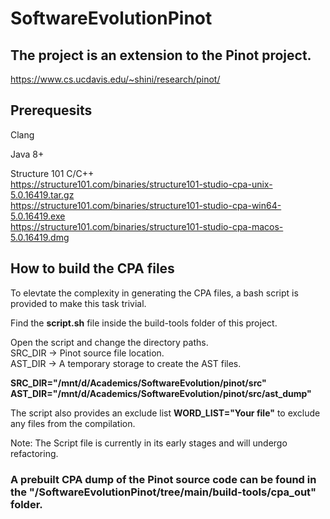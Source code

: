 # SoftwareEvolutionPinot  

## The project is an extension to the Pinot project.  
https://www.cs.ucdavis.edu/~shini/research/pinot/  

## Prerequesits  

Clang  

Java 8+  

Structure 101 C/C++  
https://structure101.com/binaries/structure101-studio-cpa-unix-5.0.16419.tar.gz  
https://structure101.com/binaries/structure101-studio-cpa-win64-5.0.16419.exe  
https://structure101.com/binaries/structure101-studio-cpa-macos-5.0.16419.dmg  

## How to build the CPA files  

To elevtate the complexity in generating the CPA files, a bash script is provided to make this task trivial.  

Find the **script.sh** file inside the build-tools folder of this project.  

Open the script and change the directory paths.  
SRC_DIR -> Pinot source file location.  
AST_DIR -> A temporary storage to create the AST files.  

**SRC_DIR="/mnt/d/Academics/SoftwareEvolution/pinot/src"**  
**AST_DIR="/mnt/d/Academics/SoftwareEvolution/pinot/src/ast_dump"**  

The script also provides an exclude list **WORD_LIST="Your file"** to exclude any files from the compilation.  

Note: The Script file is currently in its early stages and will undergo refactoring.  


### A prebuilt CPA dump of the Pinot source code can be found in the "/SoftwareEvolutionPinot/tree/main/build-tools/cpa_out" folder.
